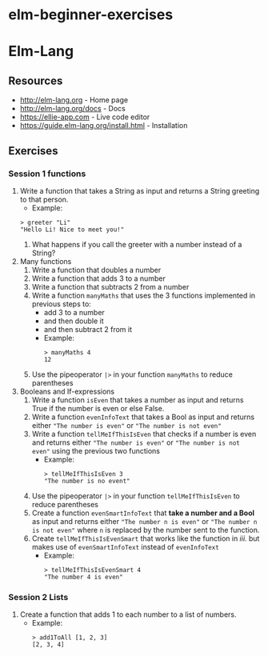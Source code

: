 # elm-beginner-exercises
# Elm-Lang
## Resources
* http://elm-lang.org - Home page
* http://elm-lang.org/docs - Docs
* https://ellie-app.com - Live code editor
* https://guide.elm-lang.org/install.html - Installation

## Exercises
### Session 1 functions

1. Write a function that takes a String as input and returns a String greeting to that person.
   * Example: 
   ```
   > greeter "Li"
   "Hello Li! Nice to meet you!"
   ```
   1. What happens if you call the greeter with a number instead of a String?
2. Many functions
   1. Write a function that doubles a number
   2. Write a function that adds 3 to a number
   3. Write a function that subtracts 2 from a number
   4. Write a function `manyMaths` that uses the 3 functions implemented in previous steps to:
       * add 3 to a number
       * and then double it
       * and then subtract 2 from it
       - Example: 
         ```
         > manyMaths 4
         12
         ```
   5. Use the pipeoperator `|>` in your function `manyMaths` to reduce parentheses
3. Booleans and If-expressions
    1. Write a function `isEven` that takes a number as input and returns True if the number is even or else False.
    2. Write a function `evenInfoText` that takes a Bool as input and returns either `"The number is even"` or `"The number is not even"`
    3. Write a function `tellMeIfThisIsEven` that checks if a number is even and returns either `"The number is even"` or `"The number is not even"` using the previous two functions
       - Example:
         ```
         > tellMeIfThisIsEven 3
         "The number is no event"
         ```
    4. Use the pipeoperator `|>` in your function `tellMeIfThisIsEven` to reduce parentheses
    5. Create a function `evenSmartInfoText` that **take a number and a Bool** as input and returns either `"The number n is even"` or `"The number n is not even"` where `n` is replaced by the number sent to the function.
    6. Create `tellMeIfThisIsEvenSmart` that works like the function in *iii.* but makes use of `evenSmartInfoText` instead of `evenInfoText`
       - Example:
         ```
         > tellMeIfThisIsEvenSmart 4
         "The number 4 is even"
         ```      
### Session 2 Lists

1. Create a function that adds 1 to each number to a list of numbers.
   - Example:
     ```
     > add1ToAll [1, 2, 3]
     [2, 3, 4]
     ```
